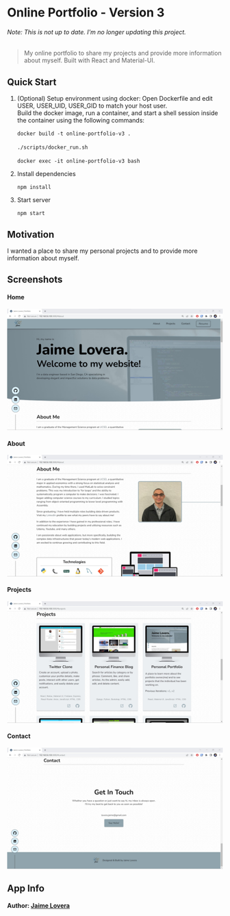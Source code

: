 # Online Portfolio - Version 3

###### Note: This is not up to date. I'm no longer updating this project.

> My online portfolio to share my projects and provide more information about myself. Built with React and Material-UI.

## Quick Start

1. (Optional) Setup environment using docker:
	Open Dockerfile and edit  USER, USER_UID, USER_GID to match your host user.  
	Build the docker image, run a container, and start a shell session inside the container using the following commands:
	```
	docker build -t online-portfolio-v3 .
	
	./scripts/docker_run.sh
	
	docker exec -it online-portfolio-v3 bash
	```

2. Install dependencies
	```
	npm install
	```

3. Start server
	```
	npm start
	```

## Motivation

I wanted a place to share my personal projects and to provide more information about myself.

## Screenshots

#### Home

![Home](./readme_screenshots/home.jpg)

#### About

![About](./readme_screenshots/about.jpg)

#### Projects

![Projects](./readme_screenshots/projects.jpg)

#### Contact

![Contact](./readme_screenshots/contact.jpg)

## App Info

#### Author: [Jaime Lovera](https://github.com/jaimelovera)
